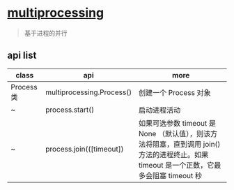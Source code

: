 # [multiprocessing](https://docs.python.org/zh-cn/3/library/multiprocessing.html)

> 基于进程的并行

## api list

| class      | api                       | more                                                                                                                                      |
| ---------- | ------------------------- | ----------------------------------------------------------------------------------------------------------------------------------------- |
| Process 类 | multiprocessing.Process() | 创建一个 Process 对象                                                                                                                     |
| ~          | process.start()           | 启动进程活动                                                                                                                              |
| ~          | process.join(([timeout])  | 如果可选参数 timeout 是 None （默认值），则该方法将阻塞，直到调用 join() 方法的进程终止。如果 timeout 是一个正数，它最多会阻塞 timeout 秒 |
